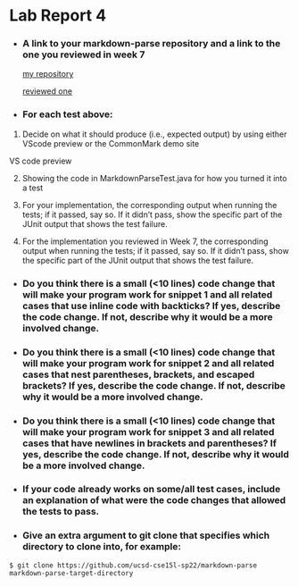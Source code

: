 # Lab Report 4

* ### A link to your markdown-parse repository and a link to the one you reviewed in week 7
  [my repository](https://github.com/Eunggseo/markdown-parsenew/tree/main/markdown-parserWenyu)

  [reviewed one]( https://github.com/HantianLin/markdown-parser)

* ### For each test above:
1.  Decide on what it should produce (i.e., expected output) by using either VScode preview or the CommonMark demo site

   VS code preview

2.  Showing the code in MarkdownParseTest.java for how you turned it into a test

3. For your implementation, the corresponding output when running the tests; if it passed, say so. If it didn’t pass, show the specific part of the JUnit output that shows the test failure.

4. For the implementation you reviewed in Week 7, the corresponding output when running the tests; if it passed, say so. If it didn’t pass, show the specific part of the JUnit output that shows the test failure.

* ### Do you think there is a small (<10 lines) code change that will make your program work for **snippet 1** and all related cases that use inline code with backticks? If yes, describe the code change. If not, describe why it would be a more involved change.

* ### Do you think there is a small (<10 lines) code change that will make your program work for **snippet 2** and all related cases that nest parentheses, brackets, and escaped brackets? If yes, describe the code change. If not, describe why it would be a more involved change.

* ### Do you think there is a small (<10 lines) code change that will make your program work for **snippet 3** and all related cases that have newlines in brackets and parentheses? If yes, describe the code change. If not, describe why it would be a more involved change.

* ### If your code already works on some/all test cases, include an explanation of what were the code changes that allowed the tests to pass.

* ### Give an extra argument to git clone that specifies which directory to clone into, for example:

`$ git clone https://github.com/ucsd-cse15l-sp22/markdown-parse markdown-parse-target-directory`

